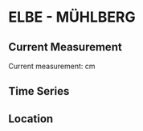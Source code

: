 # ELBE - MÜHLBERG

## Current Measurement

Current measurement: <Value topic="rivers/pegel-online/ELBE/MUEHLBERG/measurementValue"/> cm

## Time Series

<TimeSeries topic="rivers/pegel-online/ELBE/MUEHLBERG/measurementValue" period="week" />

## Location

<WorldMap>
  <Marker lat="51.43734959566872" lon="13.191761890400072" labelTopic="rivers/pegel-online/ELBE/MUEHLBERG/measurementValue" />
</WorldMap>
